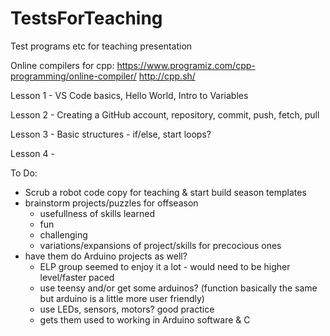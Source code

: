 # TestsForTeaching
Test programs etc for teaching presentation

Online compilers for cpp:
https://www.programiz.com/cpp-programming/online-compiler/
http://cpp.sh/

Lesson 1 - VS Code basics, Hello World, Intro to Variables

Lesson 2 - Creating a GitHub account, repository, commit, push, fetch, pull

Lesson 3 - Basic structures - if/else, start loops?

Lesson 4 - 

To Do:
- Scrub a robot code copy for teaching & start build season templates
- brainstorm projects/puzzles for offseason
    - usefullness of skills learned
    - fun
    - challenging
    - variations/expansions of project/skills for precocious ones
- have them do Arduino projects as well?
    - ELP group seemed to enjoy it a lot - would need to be higher level/faster paced
    - use teensy and/or get some arduinos? (function basically the same but arduino is a little more user friendly)
    - use LEDs, sensors, motors? good practice
    - gets them used to working in Arduino software & C
